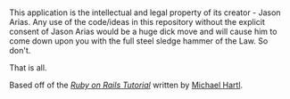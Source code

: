 # 

This application is the intellectual and legal property 
of its creator - Jason Arias. Any use of the code/ideas
in this repository without the explicit consent of Jason 
Arias would be a huge dick move and will cause him to come
down upon you with the full steel sledge hammer of the Law.
So don't.


That is all.

Based off of the [*Ruby on Rails Tutorial*](http://railstutorial.org/)
written by [Michael Hartl](http://michaelhartl.com/).